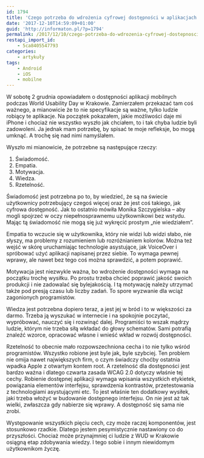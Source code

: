 ```yaml
---
id: 1794
title: 'Czego potrzeba do wdrożenia cyfrowej dostępności w aplikacjach mobilnych?'
date: '2017-12-10T14:59:09+01:00'
guid: 'http://informaton.pl/?p=1794'
permalink: /2017/12/10/czego-potrzeba-do-wdrozenia-cyfrowej-dostepnosci-w-aplikacjach-mobilnych/
restapi_import_id:
    - 5ca8405547793
categories:
    - artykuły
tags:
    - Android
    - iOS
    - mobilne
---
```


W sobotę 2 grudnia opowiadałem o dostępności aplikacji mobilnych podczas World Usability Day w Krakowie. Zamierzałem przekazać tam coś ważnego, a mianowicie że to nie specyfikacje są ważne, tylko ludzie robiący te aplikacje. Na początek pokazałem, jakie możliwości daje mi iPhone i chociaż nie wszystko wyszło jak chciałem, to i tak chyba ludzie byli zadowoleni. Ja jednak mam potrzebę, by spisać te moje refleksje, bo mogą umknąć. A trochę się nad nimi namyślałem.

Wyszło mi mianowicie, że potrzebne są następujące rzeczy:

1. Świadomość.
2. Empatia.
3. Motywacja.
4. Wiedza.
5. Rzetelność.

Świadomość jest potrzebna po to, by wiedzieć, że są na świecie użytkownicy potrzebujący czegoś więcej oraz że jest coś takiego, jak cyfrowa dostępność. Jak to ostatnio mówiła Monika Szczygielska – aby mogli spojrzeć w oczy niepełnosprawnemu użytkownikowi bez wstydu. Mając tą świadomość nie mogą się już wykręcić prostym „nie wiedziałem”.

Empatia to wczucie się w użytkownika, który nie widzi lub widzi słabo, nie słyszy, ma problemy z rozumieniem lub rozróżnianiem kolorów. Można też wejść w skórę uruchamiając technologie asystujące, jak VoiceOver i spróbować użyć aplikacji napisanej przez siebie. To wymaga pewnej wprawy, ale nawet bez tego coś można sprawdzić, a potem poprawić.

Motywacja jest niezwykle ważna, bo wdrożenie dostępności wymaga na początku trochę wysiłku. Po prostu trzeba chcieć poprawić jakość swoich produkcji i nie zadowalać się bylejakością. I tą motywację należy utrzymać także pod presją czasu lub liczby zadań. To spore wyzwanie dla wciąż zagonionych programistów.

Wiedza jest potrzebna dopiero teraz, a jest jej w bród i to w większości za darmo. Trzeba ją wyszukać w internecie i na spokojnie poczytać, wypróbować, nauczyć się i rozwinąć dalej. Programiści to wszak mądrzy ludzie, którym nie trzeba siłą wkładać do głowy schematów. Sami potrafią znaleźć wzorce, opracować własne i wnieść wkład w rozwój dostępności.

Rzetelność to obecnie mało rozpowszechniona cecha i to nie tylko wśród programistów. Wszystko robione jest byle jak, byle szybciej. Ten problem nie omija nawet największych firm, o czym świadczy choćby ostatnia wpadka Apple z otwartym kontem root. A rzetelność dla dostępności jest bardzo ważna i dlatego czwarta zasada WCAG 2.0 dotyczy właśnie tej cechy. Robienie dostępnej aplikacji wymaga wpisania wszystkich etykietek, powiązania elementów interfejsu, sprawdzenia kontrastów, przetestowania z technologiami asystującymi etc. To jest właśnie ten dodatkowy wysiłek, jaki trzeba włożyć w budowanie dostępnego interfejsu. On nie jest aż tak wielki, zwłaszcza gdy nabierze się wprawy. A dostępność się sama nie zrobi.

Występowanie wszystkich pięciu cech, czy może raczej komponentów, jest stosunkowo rzadkie. Dlatego jestem pesymistycznie nastawiony co do przyszłości. Chociaż może przynajmniej ci ludzie z WUD w Krakowie osiągną etap zdobywania wiedzy. I tego sobie i innym niewidomym użytkownikom życzę.
